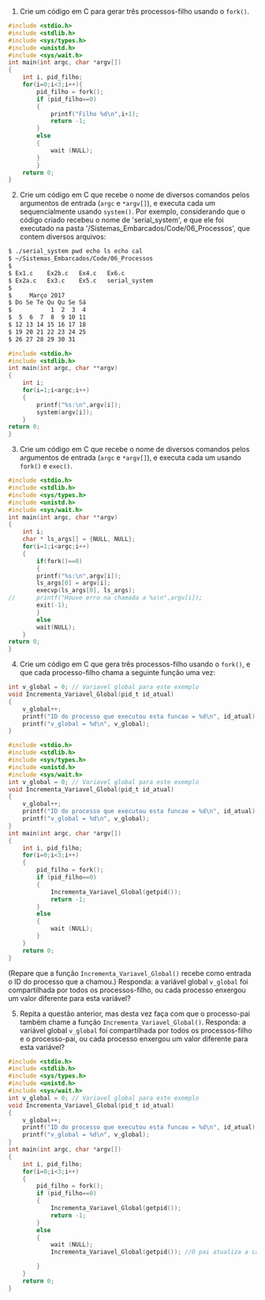 1. Crie um código em C para gerar três processos-filho usando o `fork()`.
```C
#include <stdio.h>
#include <stdlib.h>
#include <sys/types.h>
#include <unistd.h>
#include <sys/wait.h>
int main(int argc, char *argv[])
{
	int i, pid_filho;
	for(i=0;i<3;i++){
		pid_filho = fork();
		if (pid_filho==0)
		{
			printf("Filho %d\n",i+1);
			return -1;
		}
		else
		{
			wait (NULL);
		}
		}
	return 0;		
}
```
2. Crie um código em C que recebe o nome de diversos comandos pelos argumentos de entrada (`argc` e `*argv[]`), e executa cada um sequencialmente usando `system()`. Por exemplo, considerando que o código criado recebeu o nome de 'serial_system', e que ele foi executado na pasta '/Sistemas_Embarcados/Code/06_Processos', que contem diversos arquivos:

```bash
$ ./serial_system pwd echo ls echo cal
$ ~/Sistemas_Embarcados/Code/06_Processos
$
$ Ex1.c    Ex2b.c   Ex4.c   Ex6.c
$ Ex2a.c   Ex3.c    Ex5.c   serial_system
$
$     Março 2017
$ Do Se Te Qu Qu Se Sá
$           1  2  3  4
$  5  6  7  8  9 10 11
$ 12 13 14 15 16 17 18
$ 19 20 21 22 23 24 25
$ 26 27 28 29 30 31
```
```C
#include <stdio.h>
#include <stdlib.h>
int main(int argc, char **argv)
{
	int i;
	for(i=1;i<argc;i++)
	{
		printf("%s:\n",argv[i]);
		system(argv[i]);
	}
return 0;
}
```
3. Crie um código em C que recebe o nome de diversos comandos pelos argumentos de entrada (`argc` e `*argv[]`), e executa cada um usando `fork()` e `exec()`.
```C
#include <stdio.h>
#include <stdlib.h>
#include <sys/types.h>
#include <unistd.h>
#include <sys/wait.h>
int main(int argc, char **argv)
{
	int i;
	char * ls_args[] = {NULL, NULL};
	for(i=1;i<argc;i++)
	{
		if(fork()==0)
		{
		printf("%s:\n",argv[i]);
		ls_args[0] = argv[i];
		execvp(ls_args[0], ls_args);
//		printf("Houve erro na chamada a %s\n",argv[i]);
		exit(-1);
		}
		else
		wait(NULL);
	}
return 0;
}
```

4. Crie um código em C que gera três processos-filho usando o `fork()`, e que cada processo-filho chama a seguinte função uma vez:

```C
int v_global = 0; // Variavel global para este exemplo
void Incrementa_Variavel_Global(pid_t id_atual)
{
	v_global++;
	printf("ID do processo que executou esta funcao = %d\n", id_atual);
	printf("v_global = %d\n", v_global);
}
```
```C
#include <stdio.h>
#include <stdlib.h>
#include <sys/types.h>
#include <unistd.h>
#include <sys/wait.h>
int v_global = 0; // Variavel global para este exemplo
void Incrementa_Variavel_Global(pid_t id_atual)
{
	v_global++;
	printf("ID do processo que executou esta funcao = %d\n", id_atual);
	printf("v_global = %d\n", v_global);
}
int main(int argc, char *argv[])
{
	int i, pid_filho;
	for(i=0;i<3;i++)
	{
		pid_filho = fork();
		if (pid_filho==0)
		{
			Incrementa_Variavel_Global(getpid());
			return -1;
		}
		else
		{
			wait (NULL);
		}
	}
	return 0;		
}
```
(Repare que a função `Incrementa_Variavel_Global()` recebe como entrada o ID do processo que a chamou.) Responda: a variável global `v_global` foi compartilhada por todos os processos-filho, ou cada processo enxergou um valor diferente para esta variável?

5. Repita a questão anterior, mas desta vez faça com que o processo-pai também chame a função `Incrementa_Variavel_Global()`. Responda: a variável global `v_global` foi compartilhada por todos os processos-filho e o processo-pai, ou cada processo enxergou um valor diferente para esta variável?
```C
#include <stdio.h>
#include <stdlib.h>
#include <sys/types.h>
#include <unistd.h>
#include <sys/wait.h>
int v_global = 0; // Variavel global para este exemplo
void Incrementa_Variavel_Global(pid_t id_atual)
{
	v_global++;
	printf("ID do processo que executou esta funcao = %d\n", id_atual);
	printf("v_global = %d\n", v_global);
}
int main(int argc, char *argv[])
{
	int i, pid_filho;
	for(i=0;i<3;i++)
	{
		pid_filho = fork();
		if (pid_filho==0)
		{
			Incrementa_Variavel_Global(getpid());
			return -1;
		}
		else
		{
			wait (NULL);
			Incrementa_Variavel_Global(getpid()); //O pai atualiza a cada processo

		}
	}
	return 0;		
}
```